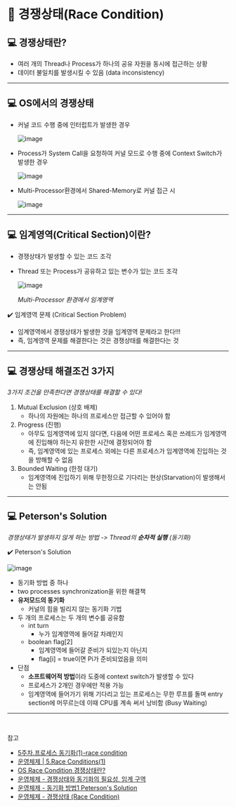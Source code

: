 # :pushpin: 경쟁상태(Race Condition)

## :computer: 경쟁상태란?

- 여러 개의 Thread나 Process가 하나의 공유 자원을 동시에 접근하는 상황
- 데이터 불일치를 발생시킬 수 있음 (data inconsistency)

---

## :computer: OS에서의 경쟁상태

- 커널 코드 수행 중에 인터럽트가 발생한 경우

  ![image](https://user-images.githubusercontent.com/69101568/208452690-deeabd23-0458-48cf-9654-0a7357289bc7.png)

- Process가 System Call을 요청하여 커널 모드로 수행 중에 Context Switch가 발생한 경우

  ![image](https://user-images.githubusercontent.com/69101568/208452935-99ff4116-69e8-4532-92a8-a3f4c4d5ce7d.png)

- Multi-Processor환경에서 Shared-Memory로 커널 접근 시

  ![image](https://user-images.githubusercontent.com/69101568/208448557-140943b8-2d1b-46ca-9fa2-80b4c0196438.png)

---

## :computer: 임계영역(Critical Section)이란?

- 경쟁상태가 발생할 수 있는 코드 조각
- Thread 또는 Process가 공유하고 있는 변수가 있는 코드 조각

  ![image](https://user-images.githubusercontent.com/69101568/208454735-fa2d749a-2bb9-45bb-9600-09e13a0888b8.png)

  _Multi-Processor 환경에서 임계영역_

:heavy_check_mark: 임계영역 문제 (Critical Section Problem)

- 임계영역에서 경쟁상태가 발생한 것을 임계영역 문제라고 한다!!!
- 즉, 임계영역 문제를 해결한다는 것은 경쟁상태를 해결한다는 것

---

## :computer: 경쟁상태 해결조건 3가지

_3가지 조건을 만족한다면 경쟁상태를 해결할 수 있다!_

1. Mutual Exclusion (상호 배제)
   - 하나의 자원에는 하나의 프로세스만 접근할 수 있어야 함
2. Progress (진행)
   - 아무도 임계영역에 있지 않다면, 다음에 어떤 프로세스 혹은 쓰레드가 임계영역에 진입해야 하는지 유한한 시간에 결정되어야 함
   - 즉, 임계영역에 있는 프로세스 외에는 다른 프로세스가 임계영역에 진입하는 것을 방해할 수 없음
3. Bounded Waiting (한정 대기)
   - 임계영역에 진입하기 위해 무한정으로 기다리는 현상(Starvation)이 발생해서는 안됨

---

## :computer: Peterson's Solution

_경쟁상태가 발생하지 않게 하는 방법 -> Thread의 **순차적 실행** (동기화)_

:heavy_check_mark: Peterson's Solution

![image](https://user-images.githubusercontent.com/69101568/208463863-31d59605-90c6-4d75-8e40-5a52c0587dbb.png)

- 동기화 방법 중 하나
- two processes synchronization을 위한 해결책
- **유저모드의 동기화**
  - 커널의 힘을 빌리지 않는 동기화 기법
- 두 개의 프로세스는 두 개의 변수를 공유함
  - int turn
    - 누가 임계영역에 들어갈 차례인지
  - boolean flag[2]
    - 임계영역에 들어갈 준비가 되있는지 아닌지
    - flag[i] = true이면 Pi가 준비되었음을 의미
- 단점
  - **소프트웨어적 방법**이라 도중에 context switch가 발생할 수 있다
  - 프로세스가 2개인 경우에만 적용 가능
  - 임계영역에 들어가기 위해 기다리고 있는 프로세스는 무한 루프를 돌며 entry section에 머무르는데 이때 CPU를 계속 써서 낭비함 (Busy Waiting)

---

<br>

참고

- [5주차.프로세스 동기화(1)-race condition](https://ws-pace.tistory.com/25)
- [운영체제 | 5.Race Conditions(1)](https://howisitgo1ng.tistory.com/entry/%EC%9A%B4%EC%98%81%EC%B2%B4%EC%A0%9C-5-Race-Conditions)
- [OS Race Condition 경쟁상태란?](https://zangzangs.tistory.com/115)
- [운영체제 - 경쟁상태와 동기화의 필요성, 임계 구역](https://charles098.tistory.com/88)
- [운영체제 - 동기화 방법1 Peterson's Solution](https://charles098.tistory.com/91)
- [운영체제 - 경쟁상태 (Race Condition)](https://velog.io/@klloo/%EC%9A%B4%EC%98%81%EC%B2%B4%EC%A0%9C-%EA%B2%BD%EC%9F%81-%EC%83%81%ED%83%9C-Race-Condition)
